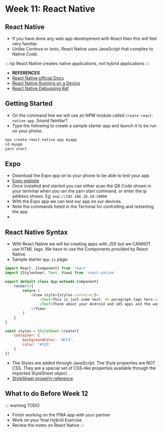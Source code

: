 # Week 11: React Native

## React Native

- If you have done any web app development with React then this will feel very familiar.
- Unlike Cordova or ionic, React Native uses JavaScript that compiles to Native Code.

::: tip
React Native creates native applications, not hybrid applications
:::

- **REFERENCES**
- [React Native official Docs](https://facebook.github.io/react-native/)
- [React Native Running on a Device](https://facebook.github.io/react-native/docs/running-on-device.html)
- [React Native Debugging Ref](https://facebook.github.io/react-native/docs/debugging.html)

## Getting Started

- On the command line we will use an NPM module called `create-react-native-app`. Sound familiar?
- Type the following to create a sample starter app and launch it to be run on your phone.

```js
npx create-react-native-app myapp
cd myapp
yarn start
```

## Expo

- Download the Expo app on to your phone to be able to test your app.
- [Expo website](https://expo.io)
- Once installed and started you can either scan the QR Code shown in your terminal when you ran the yarn start command, or enter the ip address shown. Eg: `exp://192.168.10.10:19000`
- With the Expo app we can test our app on our devices.
- Note the commands listed in the Terminal for controlling and restarting the app.
- 

## React Native Syntax

- With React Native we will be creating apps with JSX but we CANNOT use HTML tags. We have to use the Components provided by React Native.
- Sample starter `App.js` page:

```js
import React, {Component} from 'react'
import {Stylesheet, Text, View} from 'react-native'

export default class App extends Component{
    render(){
        return (
            <View style={styles.container}>
                <Text>This is just some text. No paragraph tags here.</Text>
                <Text>Think about your Android and iOS apps and the way to create interfaces</Text>
            </View>
        )
    }
}

const styles = StyleSheet.create({
    container: {
        backgroundColor: '#CF3',
        color: '#333'
    }
})
```

- The Styles are added through JavaScript. The Style properties are NOT CSS. They are a special set of CSS-like properties available through the imported StyleSheet object.
- [StyleSheet property reference](https://github.com/vhpoet/react-native-styling-cheat-sheet)


## What to do Before Week 12

::: warning TODO
- Finish working on the PWA app with your partner
- Work on your final Hybrid Exercise
- Review the notes on React Native
:::
